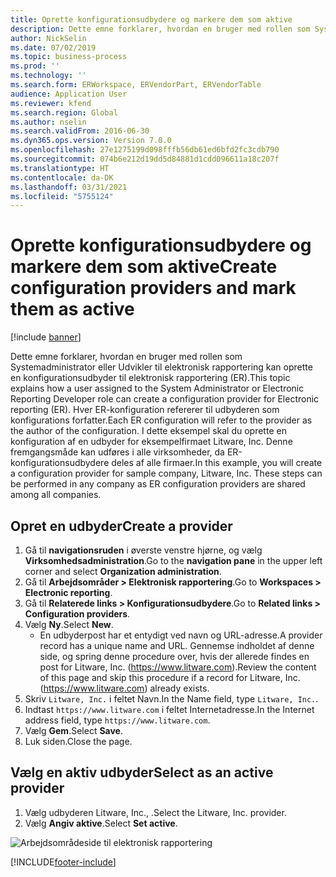 ```yaml
---
title: Oprette konfigurationsudbydere og markere dem som aktive
description: Dette emne forklarer, hvordan en bruger med rollen som Systemadministrator eller Udvikler til elektronisk rapportering kan oprette en konfigurationsudbyder til elektronisk rapportering.
author: NickSelin
ms.date: 07/02/2019
ms.topic: business-process
ms.prod: ''
ms.technology: ''
ms.search.form: ERWorkspace, ERVendorPart, ERVendorTable
audience: Application User
ms.reviewer: kfend
ms.search.region: Global
ms.author: nselin
ms.search.validFrom: 2016-06-30
ms.dyn365.ops.version: Version 7.0.0
ms.openlocfilehash: 27e1275199d098fffb56db61ed6bfd2fc3cdb790
ms.sourcegitcommit: 074b6e212d19dd5d84881d1cdd096611a18c207f
ms.translationtype: HT
ms.contentlocale: da-DK
ms.lasthandoff: 03/31/2021
ms.locfileid: "5755124"
---
```

# <a name="create-configuration-providers-and-mark-them-as-active"></a><span data-ttu-id="60c81-103">Oprette konfigurationsudbydere og markere dem som aktive</span><span class="sxs-lookup"><span data-stu-id="60c81-103">Create configuration providers and mark them as active</span></span>

[!include [banner](../../includes/banner.md)]

<span data-ttu-id="60c81-104">Dette emne forklarer, hvordan en bruger med rollen som Systemadministrator eller Udvikler til elektronisk rapportering kan oprette en konfigurationsudbyder til elektronisk rapportering (ER).</span><span class="sxs-lookup"><span data-stu-id="60c81-104">This topic explains how a user assigned to the System Administrator or Electronic Reporting Developer role can create a configuration provider for Electronic reporting (ER).</span></span> <span data-ttu-id="60c81-105">Hver ER-konfiguration refererer til udbyderen som konfigurations forfatter.</span><span class="sxs-lookup"><span data-stu-id="60c81-105">Each ER configuration will refer to the provider as the author of the configuration.</span></span> <span data-ttu-id="60c81-106">I dette eksempel skal du oprette en konfiguration af en udbyder for eksempelfirmaet Litware, Inc. Denne fremgangsmåde kan udføres i alle virksomheder, da ER-konfigurationsudbydere deles af alle firmaer.</span><span class="sxs-lookup"><span data-stu-id="60c81-106">In this example, you will create a configuration provider for sample company, Litware, Inc. These steps can be performed in any company as ER configuration providers are shared among all companies.</span></span>

## <a name="create-a-provider"></a><span data-ttu-id="60c81-107">Opret en udbyder</span><span class="sxs-lookup"><span data-stu-id="60c81-107">Create a provider</span></span>
1. <span data-ttu-id="60c81-108">Gå til **navigationsruden** i øverste venstre hjørne, og vælg **Virksomhedsadministration**.</span><span class="sxs-lookup"><span data-stu-id="60c81-108">Go to the **navigation pane** in the upper left corner and select **Organization administration**.</span></span>
2. <span data-ttu-id="60c81-109">Gå til **Arbejdsområder > Elektronisk rapportering**.</span><span class="sxs-lookup"><span data-stu-id="60c81-109">Go to **Workspaces > Electronic reporting**.</span></span>
3. <span data-ttu-id="60c81-110">Gå til **Relaterede links > Konfigurationsudbydere**.</span><span class="sxs-lookup"><span data-stu-id="60c81-110">Go to **Related links > Configuration providers**.</span></span>
4. <span data-ttu-id="60c81-111">Vælg **Ny**.</span><span class="sxs-lookup"><span data-stu-id="60c81-111">Select **New**.</span></span>
    - <span data-ttu-id="60c81-112">En udbyderpost har et entydigt ved navn og URL-adresse.</span><span class="sxs-lookup"><span data-stu-id="60c81-112">A provider record has a unique name and URL.</span></span> <span data-ttu-id="60c81-113">Gennemse indholdet af denne side, og spring denne procedure over, hvis der allerede findes en post for Litware, Inc. (https://www.litware.com).</span><span class="sxs-lookup"><span data-stu-id="60c81-113">Review the content of this page and skip this procedure if a record for Litware, Inc. (https://www.litware.com) already exists.</span></span>  
5. <span data-ttu-id="60c81-114">Skriv `Litware, Inc.` i feltet Navn.</span><span class="sxs-lookup"><span data-stu-id="60c81-114">In the Name field, type `Litware, Inc.`.</span></span>
6. <span data-ttu-id="60c81-115">Indtast `https://www.litware.com` i feltet Internetadresse.</span><span class="sxs-lookup"><span data-stu-id="60c81-115">In the Internet address field, type `https://www.litware.com`.</span></span>
7. <span data-ttu-id="60c81-116">Vælg **Gem**.</span><span class="sxs-lookup"><span data-stu-id="60c81-116">Select **Save**.</span></span>
8. <span data-ttu-id="60c81-117">Luk siden.</span><span class="sxs-lookup"><span data-stu-id="60c81-117">Close the page.</span></span>

## <a name="select-as-an-active-provider"></a><span data-ttu-id="60c81-118">Vælg en aktiv udbyder</span><span class="sxs-lookup"><span data-stu-id="60c81-118">Select as an active provider</span></span>
1. <span data-ttu-id="60c81-119">Vælg udbyderen Litware, Inc., .</span><span class="sxs-lookup"><span data-stu-id="60c81-119">Select the Litware, Inc. provider.</span></span>
2. <span data-ttu-id="60c81-120">Vælg **Angiv aktive**.</span><span class="sxs-lookup"><span data-stu-id="60c81-120">Select **Set active**.</span></span>

![Arbejdsområdeside til elektronisk rapportering](../media/GER-Task-ActiveProvider-1.png)


[!INCLUDE[footer-include](../../../../includes/footer-banner.md)]